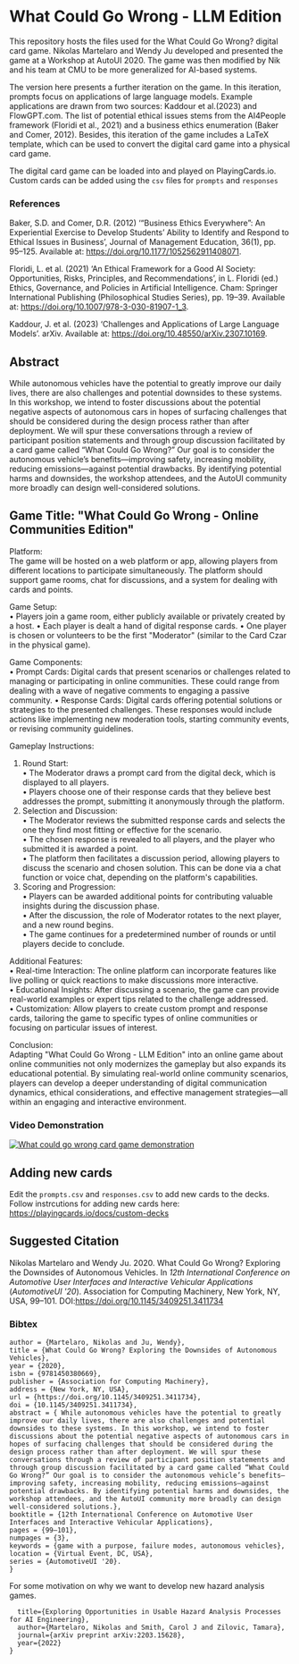 # What Could Go Wrong - LLM Edition

This repository hosts the files used for the What Could Go Wrong? digital card game. Nikolas Martelaro and Wendy Ju developed and presented the game at a Workshop at AutoUI 2020. The game was then modified by Nik and his team at CMU to be more generalized for AI-based systems.

The version here presents a further iteration on the game. In this iteration, prompts focus on applications of large language models. Example applications are drawn from two sources: Kaddour et al.(2023) and FlowGPT.com. The list of potential ethical issues stems from the AI4People framework (Floridi et al., 2021) and a business ethics enumeration (Baker and Comer, 2012). Besides, this iteration of the game includes a LaTeX template, which can be used to convert the digital card game into a physical card game. 

The digital card game can be loaded into and played on PlayingCards.io. Custom cards can be added using the `csv` files for `prompts` and `responses`

### References
Baker, S.D. and Comer, D.R. (2012) ‘“Business Ethics Everywhere”: An Experiential Exercise to Develop Students’ Ability to Identify and Respond to Ethical Issues in Business’, Journal of Management Education, 36(1), pp. 95–125. Available at: https://doi.org/10.1177/1052562911408071.

Floridi, L. et al. (2021) ‘An Ethical Framework for a Good AI Society: Opportunities, Risks, Principles, and Recommendations’, in L. Floridi (ed.) Ethics, Governance, and Policies in Artificial Intelligence. Cham: Springer International Publishing (Philosophical Studies Series), pp. 19–39. Available at: https://doi.org/10.1007/978-3-030-81907-1_3.

Kaddour, J. et al. (2023) ‘Challenges and Applications of Large Language Models’. arXiv. Available at: https://doi.org/10.48550/arXiv.2307.10169.


## Abstract
While autonomous vehicles have the potential to greatly improve our daily lives, there are also challenges and potential downsides to these systems. In this workshop, we intend to foster discussions about the potential negative aspects of autonomous cars in hopes of surfacing challenges that should be considered during the design process rather than after deployment. We will spur these conversations through a review of participant position statements and through group discussion facilitated by a card game called “What Could Go Wrong?” Our goal is to consider the autonomous vehicle’s benefits—improving safety, increasing mobility, reducing emissions—against potential drawbacks. By identifying potential harms and downsides, the workshop attendees, and the AutoUI community more broadly can design well-considered solutions.

## Game Title: "What Could Go Wrong - Online Communities Edition"
Platform:  
The game will be hosted on a web platform or app, allowing players from different locations to participate simultaneously. The platform should support game rooms, chat for discussions, and a system for dealing with cards and points.

Game Setup:  
•	Players join a game room, either publicly available or privately created by a host.
•	Each player is dealt a hand of digital response cards.
•	One player is chosen or volunteers to be the first "Moderator" (similar to the Card Czar in the physical game).

Game Components:  
•	Prompt Cards: Digital cards that present scenarios or challenges related to managing or participating in online communities. These could range from dealing with a wave of negative comments to engaging a passive community.
•	Response Cards: Digital cards offering potential solutions or strategies to the presented challenges. These responses would include actions like implementing new moderation tools, starting community events, or revising community guidelines.

Gameplay Instructions:  
1.	Round Start:  
•	The Moderator draws a prompt card from the digital deck, which is displayed to all players.  
•	Players choose one of their response cards that they believe best addresses the prompt, submitting it anonymously through the platform.  
2.	Selection and Discussion:  
•	The Moderator reviews the submitted response cards and selects the one they find most fitting or effective for the scenario.  
•	The chosen response is revealed to all players, and the player who submitted it is awarded a point.  
•	The platform then facilitates a discussion period, allowing players to discuss the scenario and chosen solution. This can be done via a chat function or voice chat, depending on the platform's capabilities.  
4.	Scoring and Progression:  
•	Players can be awarded additional points for contributing valuable insights during the discussion phase.  
•	After the discussion, the role of Moderator rotates to the next player, and a new round begins.  
•	The game continues for a predetermined number of rounds or until players decide to conclude.  

Additional Features:  
•	Real-time Interaction: The online platform can incorporate features like live polling or quick reactions to make discussions more interactive.  
•	Educational Insights: After discussing a scenario, the game can provide real-world examples or expert tips related to the challenge addressed.  
•	Customization: Allow players to create custom prompt and response cards, tailoring the game to specific types of online communities or focusing on particular issues of interest.  
  
Conclusion:  
Adapting "What Could Go Wrong - LLM Edition" into an online game about online communities not only modernizes the gameplay but also expands its educational potential. By simulating real-world online community scenarios, players can develop a deeper understanding of digital communication dynamics, ethical considerations, and effective management strategies—all within an engaging and interactive environment.  


### Video Demonstration
[![What could go wrong card game demonstration](https://img.youtube.com/vi/DlqgWnhEqoc/0.jpg)](https://youtu.be/DlqgWnhEqoc)

## Adding new cards
Edit the `prompts.csv` and `responses.csv` to add new cards to the decks. Follow instrcutions for adding new cards here: https://playingcards.io/docs/custom-decks

## Suggested Citation
Nikolas Martelaro and Wendy Ju. 2020. What Could Go Wrong? Exploring the Downsides of Autonomous Vehicles. In *12th International Conference on Automotive User Interfaces and Interactive Vehicular Applications* (*AutomotiveUI '20*). Association for Computing Machinery, New York, NY, USA, 99–101. DOI:https://doi.org/10.1145/3409251.3411734

### Bibtex
```@inproceedings{10.1145/3409251.3411734,  
author = {Martelaro, Nikolas and Ju, Wendy},  
title = {What Could Go Wrong? Exploring the Downsides of Autonomous Vehicles},  
year = {2020},  
isbn = {9781450380669},  
publisher = {Association for Computing Machinery},  
address = {New York, NY, USA},  
url = {https://doi.org/10.1145/3409251.3411734},  
doi = {10.1145/3409251.3411734},  
abstract = { While autonomous vehicles have the potential to greatly improve our daily lives, there are also challenges and potential downsides to these systems. In this workshop, we intend to foster discussions about the potential negative aspects of autonomous cars in hopes of surfacing challenges that should be considered during the design process rather than after deployment. We will spur these conversations through a review of participant position statements and through group discussion facilitated by a card game called “What Could Go Wrong?” Our goal is to consider the autonomous vehicle’s benefits—improving safety, increasing mobility, reducing emissions—against potential drawbacks. By identifying potential harms and downsides, the workshop attendees, and the AutoUI community more broadly can design well-considered solutions.},  
booktitle = {12th International Conference on Automotive User Interfaces and Interactive Vehicular Applications},  
pages = {99–101},  
numpages = {3},  
keywords = {game with a purpose, failure modes, autonomous vehicles},  
location = {Virtual Event, DC, USA},  
series = {AutomotiveUI '20}. 
}
```

For some motivation on why we want to develop new hazard analysis games.

```@article{martelaro2022exploring,
  title={Exploring Opportunities in Usable Hazard Analysis Processes for AI Engineering},
  author={Martelaro, Nikolas and Smith, Carol J and Zilovic, Tamara},
  journal={arXiv preprint arXiv:2203.15628},
  year={2022}
}
```


